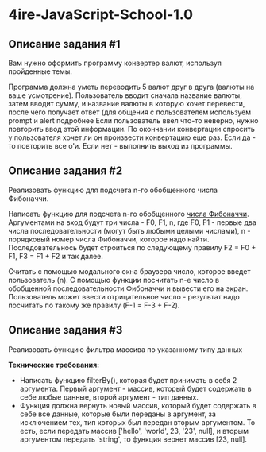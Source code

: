 # 4ire-JavaScript-School-1.0

## Описание задания #1

Вам нужно оформить программу конвертер валют, используя пройденные темы.

Программа должна уметь переводить 5 валют друг в друга (валюты на ваше усмотрение). Пользователь вводит сначала название валюты, затем вводит сумму, и название валюты в которую хочет перевести, после чего получает ответ (для общения с пользователем используем prompt и alert подробнее 
Если пользователь ввел что-то неверно, нужно повторить ввод этой информации. 
По окончании конвертации спросить у пользователя хочет ли он произвести конвертацию еще раз. Если да - то повторить все о'и. Если нет - выполнить выход из программы.


## Описание задания #2

Реализовать функцию для подсчета n-го обобщенного числа Фибоначчи.

Написать функцию для подсчета n-го обобщенного [числа Фибоначчи](https://ru.wikipedia.org/wiki/%D0%A7%D0%B8%D1%81%D0%BB%D0%B0_%D0%A4%D0%B8%D0%B1%D0%BE%D0%BD%D0%B0%D1%87%D1%87%D0%B8). Аргументами на вход будут три числа - F0, F1, n, где F0, F1 - первые два числа последовательности (могут быть любыми целыми числами), n - порядковый номер числа Фибоначчи, которое надо найти. Последовательнось будет строиться по следующему правилу F2 = F0 + F1, F3 = F1 + F2 и так далее.

Считать с помощью модального окна браузера число, которое введет пользователь (n).
С помощью функции посчитать n-е число в обобщенной последовательности Фибоначчи и вывести его на экран.
Пользователь может ввести отрицательное число - результат надо посчитать по такому же правилу (F-1 = F-3 + F-2).


## Описание задания #3

Реализовать функцию фильтра массива по указанному типу данных

**Технические требования:**

- Написать функцию filterBy(), которая будет принимать в себя 2 аргумента. Первый аргумент - массив, который будет содержать в себе любые данные, второй аргумент - тип данных.
- Функция должна вернуть новый массив, который будет содержать в себе все данные, которые были переданы в аргумент, за исключением тех, тип которых был передан вторым аргументом. То есть, если передать массив ['hello', 'world', 23, '23', null], и вторым аргументом передать 'string', то функция вернет массив [23, null].
